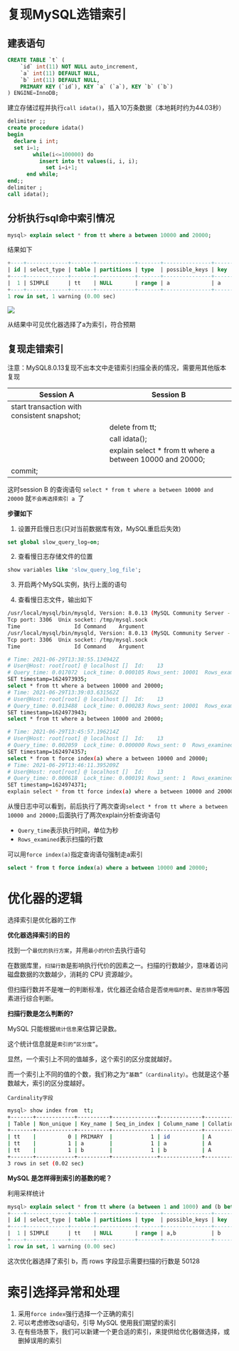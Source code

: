 # 复现MySQL选错索引

## 建表语句

```sql
CREATE TABLE `t` ( 
    `id` int(11) NOT NULL auto_increment,
    `a` int(11) DEFAULT NULL,
    `b` int(11) DEFAULT NULL, 
    PRIMARY KEY (`id`), KEY `a` (`a`), KEY `b` (`b`)
) ENGINE=InnoDB;
```



建立存储过程并执行`call idata()`，插入10万条数据（本地耗时约为44.03秒）

```sql
delimiter ;;
create procedure idata()
begin 
  declare i int; 
  set i=1; 
		while(i<=100000) do 
		  insert into tt values(i, i, i); 
			set i=i+1;
	  end while;
end;;
delimiter ;
call idata();
```



## 分析执行sql命中索引情况

```sql
mysql> explain select * from tt where a between 10000 and 20000;
```

结果如下

```sql
+----+-------------+-------+------------+-------+---------------+------+---------+------+-------+----------+-----------------------+
| id | select_type | table | partitions | type  | possible_keys | key  | key_len | ref  | rows  | filtered | Extra                 |
+----+-------------+-------+------------+-------+---------------+------+---------+------+-------+----------+-----------------------+
|  1 | SIMPLE      | tt    | NULL       | range | a             | a    | 5       | NULL | 10001 |   100.00 | Using index condition |
+----+-------------+-------+------------+-------+---------------+------+---------+------+-------+----------+-----------------------+
1 row in set, 1 warning (0.00 sec)
```

![](https://gitee.com/sinkhaha/picture/raw/master/img/mysql/20210629212041.png)

从结果中可见优化器选择了a为索引，符合预期



## 复现走错索引

注意：MySQL8.0.13复现不出本文中走错索引扫描全表的情况，需要用其他版本复现

| Session A                                   | Session B                                                 |
| ------------------------------------------- | --------------------------------------------------------- |
| start transaction with consistent snapshot; |                                                           |
|                                             | delete from tt;                                           |
|                                             | call idata();                                             |
|                                             | explain select * from tt where a between 10000 and 20000; |
| commit;                                     |                                                           |

这时session B 的查询语句 `select * from t where a between 10000 and 20000` 就`不会再选择索引 a `了



**步骤如下**

1. 设置开启慢日志(只对当前数据库有效，MySQL重启后失效)

```sql
set global slow_query_log=on;
```

2. 查看慢日志存储文件的位置

```sql
show variables like 'slow_query_log_file';
```

3. 开启两个MySQL实例，执行上面的语句

4. 查看慢日志文件，输出如下

```bash
/usr/local/mysql/bin/mysqld, Version: 8.0.13 (MySQL Community Server - GPL). started with:
Tcp port: 3306  Unix socket: /tmp/mysql.sock
Time                 Id Command    Argument
/usr/local/mysql/bin/mysqld, Version: 8.0.13 (MySQL Community Server - GPL). started with:
Tcp port: 3306  Unix socket: /tmp/mysql.sock
Time                 Id Command    Argument

# Time: 2021-06-29T13:38:55.134942Z
# User@Host: root[root] @ localhost []  Id:    13
# Query_time: 0.017072  Lock_time: 0.000105 Rows_sent: 10001  Rows_examined: 10001
SET timestamp=1624973935;
select * from tt where a between 10000 and 20000;
# Time: 2021-06-29T13:39:03.631562Z
# User@Host: root[root] @ localhost []  Id:    13
# Query_time: 0.013488  Lock_time: 0.000283 Rows_sent: 10001  Rows_examined: 10001
SET timestamp=1624973943;
select * from tt where a between 10000 and 20000;

# Time: 2021-06-29T13:45:57.196214Z
# User@Host: root[root] @ localhost []  Id:    13
# Query_time: 0.002059  Lock_time: 0.000000 Rows_sent: 0  Rows_examined: 0
SET timestamp=1624974357;
select * from t force index(a) where a between 10000 and 20000;
# Time: 2021-06-29T13:46:11.395209Z
# User@Host: root[root] @ localhost []  Id:    13
# Query_time: 0.000618  Lock_time: 0.000191 Rows_sent: 1  Rows_examined: 0
SET timestamp=1624974371;
explain select * from tt force index(a) where a between 10000 and 20000;
```

从慢日志中可以看到，前后执行了两次查询`select * from tt where a between 10000 and 20000;`后面执行了两次explain分析查询语句

* `Query_time`表示执行时间，单位为秒
* `Rows_examined`表示扫描的行数



可以用`force index(a)`指定查询语句强制走a索引

```sql
select * from t force index(a) where a between 10000 and 20000;
```



# 优化器的逻辑

选择索引是优化器的工作



**优化器选择索引的目的**

找到一个`最优的执行方案`，并用`最小的代价`去执行语句



在数据库里，`扫描行数`是影响执行代价的因素之一。扫描的行数越少，意味着访问磁盘数据的次数越少，消耗的 CPU 资源越少。



但扫描行数并不是唯一的判断标准，优化器还会结合是否`使用临时表`、`是否排序`等因素进行综合判断。



**扫描行数是怎么判断的?**

MySQL 只能根据`统计信息`来估算记录数。

这个统计信息就是`索引的“区分度”`。



显然，一个索引上不同的值越多，这个索引的区分度就越好。



而一个索引上不同的值的个数，我们称之为`“基数”（cardinality）`。也就是这个基数越大，索引的区分度越好。



`Cardinality字段`

```bash
mysql> show index from  tt;
+-------+------------+----------+--------------+-------------+-----------+-------------+----------+--------+------+------------+---------+---------------+---------+------------+
| Table | Non_unique | Key_name | Seq_in_index | Column_name | Collation | Cardinality | Sub_part | Packed | Null | Index_type | Comment | Index_comment | Visible | Expression |
+-------+------------+----------+--------------+-------------+-----------+-------------+----------+--------+------+------------+---------+---------------+---------+------------+
| tt    |          0 | PRIMARY  |            1 | id          | A         |      100256 |     NULL |   NULL |      | BTREE      |         |               | YES     | NULL       |
| tt    |          1 | a        |            1 | a           | A         |      100256 |     NULL |   NULL | YES  | BTREE      |         |               | YES     | NULL       |
| tt    |          1 | b        |            1 | b           | A         |      100256 |     NULL |   NULL | YES  | BTREE      |         |               | YES     | NULL       |
+-------+------------+----------+--------------+-------------+-----------+-------------+----------+--------+------+------------+---------+---------------+---------+------------+
3 rows in set (0.02 sec)
```

**MySQL 是怎样得到索引的基数的呢？**

利用采样统计

```sql
mysql> explain select * from tt where (a between 1 and 1000) and (b between 50000 and 100000) order by b limit 1;
+----+-------------+-------+------------+-------+---------------+------+---------+------+-------+----------+------------------------------------+
| id | select_type | table | partitions | type  | possible_keys | key  | key_len | ref  | rows  | filtered | Extra                              |
+----+-------------+-------+------------+-------+---------------+------+---------+------+-------+----------+------------------------------------+
|  1 | SIMPLE      | tt    | NULL       | range | a,b           | b    | 5       | NULL | 50128 |     1.00 | Using index condition; Using where |
+----+-------------+-------+------------+-------+---------------+------+---------+------+-------+----------+------------------------------------+
1 row in set, 1 warning (0.00 sec)
```

这次优化器选择了索引 b，而 rows 字段显示需要扫描的行数是 50128



# 索引选择异常和处理

1. 采用` force index `强行选择一个正确的索引
2. 可以考虑修改sql语句，引导 MySQL 使用我们期望的索引
3. 在有些场景下，我们可以新建一个更合适的索引，来提供给优化器做选择，或删掉误用的索引



